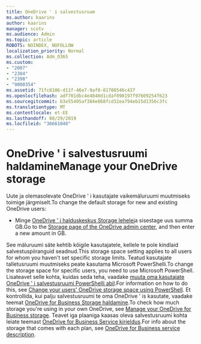 ```yaml
---
title: OneDrive ' i salvestusruum
ms.author: kaarins
author: kaarins
manager: scotv
ms.audience: Admin
ms.topic: article
ROBOTS: NOINDEX, NOFOLLOW
localization_priority: Normal
ms.collection: Adm_O365
ms.custom:
- "2007"
- "2384"
- "2398"
- "9000354"
ms.assetid: 71fc8106-d11f-46e7-9af0-81708546c437
ms.openlocfilehash: adf701dbc4e4840d1cdaf090197f97609254f623
ms.sourcegitcommit: b3e55405af384e868fcd32ea794eb15d1356c3fc
ms.translationtype: MT
ms.contentlocale: et-EE
ms.lasthandoff: 08/29/2019
ms.locfileid: "36661040"
---
```

# <a name="manage-your-onedrive-storage"></a><span data-ttu-id="b11e9-102">OneDrive ' i salvestusruumi haldamine</span><span class="sxs-lookup"><span data-stu-id="b11e9-102">Manage your OneDrive storage</span></span>

<span data-ttu-id="b11e9-103">Uute ja olemasolevate OneDrive ' i kasutajate vaikemäluruumi muutmiseks toimige järgmiselt.</span><span class="sxs-lookup"><span data-stu-id="b11e9-103">To change the default storage for new and existing OneDrive users:</span></span>
  
- <span data-ttu-id="b11e9-104">Minge [OneDrive ' i halduskeskus Storage lehele](https://admin.onedrive.com/?v=StorageSettings)ja sisestage uus summa GB.</span><span class="sxs-lookup"><span data-stu-id="b11e9-104">Go to the [Storage page of the OneDrive admin center](https://admin.onedrive.com/?v=StorageSettings), and then enter a new amount in GB.</span></span>

<span data-ttu-id="b11e9-105">See mäluruumi säte kehtib kõigile kasutajatele, kellele te pole kindlaid salvestuspiiranguid seadnud.</span><span class="sxs-lookup"><span data-stu-id="b11e9-105">This storage space setting applies to all users for whom you haven't set specific storage limits.</span></span> <span data-ttu-id="b11e9-106">Teatud kasutajate talletusruumi muutmiseks peate kasutama Microsoft PowerShelli.</span><span class="sxs-lookup"><span data-stu-id="b11e9-106">To change the storage space for specific users, you need to use Microsoft PowerShell.</span></span> <span data-ttu-id="b11e9-107">Lisateavet selle kohta, kuidas seda teha, vaadake [muuta oma kasutajate OneDrive ' i salvestusruumi PowerShelli abil](https://go.microsoft.com/fwlink/?linkid=866402).</span><span class="sxs-lookup"><span data-stu-id="b11e9-107">For information on how to do this, see [Change your users' OneDrive storage space using PowerShell](https://go.microsoft.com/fwlink/?linkid=866402).</span></span> <span data-ttu-id="b11e9-108">Et kontrollida, kui palju salvestusruumi te oma OneDrive ' is kasutate, vaadake teemat [OneDrive for Business Storage haldamine](https://go.microsoft.com/fwlink/?linkid=866429).</span><span class="sxs-lookup"><span data-stu-id="b11e9-108">To check how much storage you're using in your own OneDrive, see [Manage your OneDrive for Business storage](https://go.microsoft.com/fwlink/?linkid=866429).</span></span> <span data-ttu-id="b11e9-109">Teavet iga plaaniga kaasas oleva salvestusruumi kohta leiate teemast [OneDrive for Business Service kirjeldus](https://go.microsoft.com/fwlink/p/?LinkID=826071).</span><span class="sxs-lookup"><span data-stu-id="b11e9-109">For info about the storage that comes with each plan, see [OneDrive for Business service description](https://go.microsoft.com/fwlink/p/?LinkID=826071).</span></span>
  